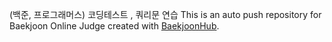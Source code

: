 (백준, 프로그래머스)
코딩테스트 , 쿼리문 연습
This is an auto push repository for Baekjoon Online Judge created with [BaekjoonHub](https://github.com/BaekjoonHub/BaekjoonHub).
